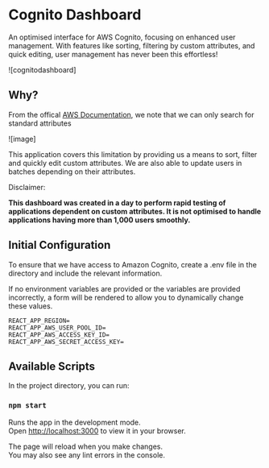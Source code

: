 # Cognito Dashboard

An optimised interface for AWS Cognito, focusing on enhanced user management. With features like sorting, filtering by custom attributes, and quick editing, user management has never been this effortless!

![cognitodashboard]

## Why?

From the offical [AWS Documentation](https://docs.aws.amazon.com/cognito/latest/developerguide/how-to-manage-user-accounts.html#cognito-user-pools-searching-for-users-using-listusers-api), we note that we can only search for standard attributes

![image]

This application covers this limitation by providing us a means to sort, filter and quickly edit custom attributes. We are also able to update users in batches depending on their attributes.

Disclaimer:

**This dashboard was created in a day to perform rapid testing of applications dependent on custom attributes. It is not optimised to handle applications having more than 1,000 users smoothly.**

## Initial Configuration

To ensure that we have access to Amazon Cognito, create a .env file in the directory and include the relevant information.

If no environment variables are provided or the variables are provided incorrectly, a form will be rendered to allow you to dynamically change these values.

```
REACT_APP_REGION=
REACT_APP_AWS_USER_POOL_ID=
REACT_APP_AWS_ACCESS_KEY_ID=
REACT_APP_AWS_SECRET_ACCESS_KEY=
```

## Available Scripts

In the project directory, you can run:

### `npm start`

Runs the app in the development mode.\
Open [http://localhost:3000](http://localhost:3000) to view it in your browser.

The page will reload when you make changes.\
You may also see any lint errors in the console.
